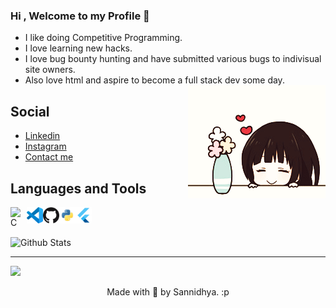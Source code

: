 ### Hi , Welcome to my Profile 👋
- I like doing Competitive Programming.
- I love learning new hacks.
- I love bug bounty hunting and have submitted various bugs to indivisual site owners.
- Also love html and aspire to become a full stack dev some day.
<img src = "https://raw.githubusercontent.com/TheGuyDangerous/TheGuyDangerous/main/chitanda.gif"  align = "right"> </img>

## Social
- [Linkedin](https://www.linkedin.com/in/sannidhyadubey)
- [Instagram](https://www.instagram.com/sannnidhya)
- [Contact me](mailto:sannidhyadubey@gmail.com?subject=Hey%20Sannidhya&body=Hi%20there)


## Languages and Tools

<img align="left" alt="C" width="26px" src="https://img.icons8.com/color/48/000000/c-programming.png" />

<img align="left" alt="Visual Studio Code" width="26px" src="https://raw.githubusercontent.com/github/explore/80688e429a7d4ef2fca1e82350fe8e3517d3494d/topics/visual-studio-code/visual-studio-code.png" />

<img align="left" alt="GitHub" width="26px" src="https://raw.githubusercontent.com/github/explore/78df643247d429f6cc873026c0622819ad797942/topics/github/github.png" />

<img align="left" alt="Python" width="26px" src="https://raw.githubusercontent.com/github/explore/80688e429a7d4ef2fca1e82350fe8e3517d3494d/topics/python/python.png">

<img align="left" alt="Flutter" width="26px" src="https://raw.githubusercontent.com/github/explore/80688e429a7d4ef2fca1e82350fe8e3517d3494d/topics/flutter/flutter.png">


</br>
</br>




![Github Stats](https://github-readme-stats.vercel.app/api?username=TheGuyDangerous&theme=radical&show_icons=true&count_private=true&include_all_commits=true)
<hr>
<img  src="http://github-readme-streak-stats.herokuapp.com/?user=TheGuyDangerous&theme=dark" />

 <p align = "center" > Made with 🤍 by Sannidhya. :p </p>
